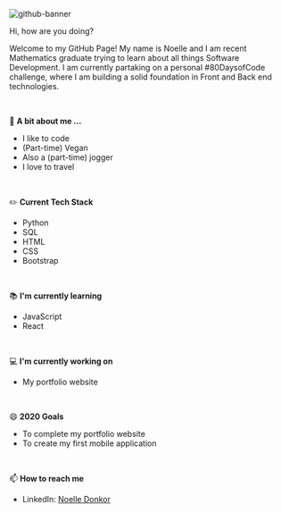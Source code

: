 ![github-banner](https://user-images.githubusercontent.com/73482293/101999592-865f6a00-3cd6-11eb-9742-3b307b738866.png)

Hi, how are you doing? 

Welcome to my GitHub Page! My name is Noelle and I am recent Mathematics graduate trying to learn about all things Software Development. I am currently partaking on a personal #80DaysofCode challenge, where I am building a solid foundation in Front and Back end technologies.

<br/>

💬 **A bit about me ...**
- I like to code
- (Part-time) Vegan
- Also a (part-time) jogger
- I love to travel

<br/>

:pencil2: **Current Tech Stack**
- Python
- SQL
- HTML
- CSS
- Bootstrap

<br/>

:books: **I'm currently learning**
- JavaScript
- React

<br/>

:computer: **I'm currently working on**
- My portfolio website

<br/>

😄 **2020 Goals**
- To complete my portfolio website
- To create my first mobile application

<br/>

📫 **How to reach me**
- LinkedIn: [Noelle Donkor](https://www.linkedin.com/in/noelle-donkor/)

